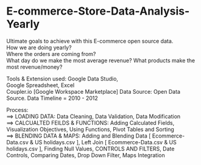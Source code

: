 # E-commerce-Store-Data-Analysis-Yearly

Ultimate goals to achieve with this E-commerce open source data.   
How we are doing yearly?  
Where the orders are coming from?  
What day do we make the most average revenue? 
What products make the most revenue/money? 

Tools &amp; Extension used: 
Google Data Studio,  
Google Spreadsheet, Excel  
Coupler.io [Google Workspace Marketplace] 
Data Source: Open Data Source. 
Data Timeline = 2010 - 2012  

Process:   
==> LOADING DATA: Data Cleaning, Data Validation,  Data Modification   
==> CALCUALTED FEILDS &amp; FUNCTIONS: Adding Calculated Fields, Visualization Objectives, Using Functions, Pivot Tables and Sorting  
==> BLENDING DATA &amp; MAPS: Adding and Blending Data [ Ecommerce-Data.csv &amp; US holidays.csv ], Left Join [ Ecommerce-Data.csv &amp; US holidays.csv ], Finding Null Values, CONTROLS AND FILTERS, Date Controls, Comparing Dates, Drop Down Filter, Maps Integration   


 
